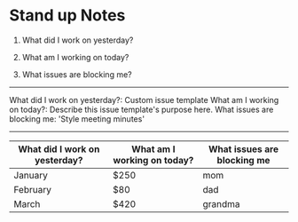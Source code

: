 # Stand up Notes 


1. What did I work on yesterday?

2. What am I working on today?

3. What issues are blocking me?

---
What did I work on yesterday?: Custom issue template
What am I working on today?: Describe this issue template's purpose here.
What issues are blocking me: 'Style meeting minutes'

---

| What did I work on yesterday? | What am I working on today? | What issues are blocking me | 
| -------- | ------- | ----- |
| January  | $250    | mom   |
| February | $80     | dad   |
| March    | $420    | grandma |

